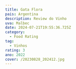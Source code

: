 ```yaml
---
title: Gata Flora
pais: Argentina
description: Review do Vinho
uva: Malbec
date: 2024-07-21T19:55:36.725Z
category:
  - Food Rating
tag:
  - Vinhos
rating: 3
ano: 2022
cover: /20230828_202412.jpg
---
```


